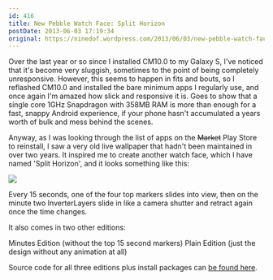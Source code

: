 ```yaml
---
id: 416
title: New Pebble Watch Face: Split Horizon
postDate: 2013-06-03 17:19:34
original: https://ninedof.wordpress.com/2013/06/03/new-pebble-watch-face-split-horizon/
---
```


Over the last year or so since I installed CM10.0 to my Galaxy S, I've noticed that it's become very sluggish, sometimes to the point of being completely unresponsive. However, this seems to happen in fits and bouts, so I reflashed CM10.0 and installed the bare minimum apps I regularly use, and once again I'm amazed how slick and responsive it is. Goes to show that a single core 1GHz Snapdragon with 358MB RAM is more than enough for a fast, snappy Android experience, if your phone hasn't accumulated a years worth of bulk and mess behind the scenes.

Anyway, as I was looking through the list of apps on the <del>Market</del> Play Store to reinstall, I saw a very old live wallpaper that hadn't been maintained in over two years. It inspired me to create another watch face, which I have named 'Split Horizon', and it looks something like this:

![](http://ninedof.files.wordpress.com/2013/06/sh-preview.png)

Every 15 seconds, one of the four top markers slides into view, then on the minute two InverterLayers slide in like a camera shutter and retract again once the time changes.

It also comes in two other editions:

Minutes Edition (without the top 15 second markers)
Plain Edition (just the design without any animation at all)

Source code for all three editions plus install packages can  [be found here](https://www.dropbox.com/s/cyeegx9l9fsg230/Split%20Horizon%20Source%20and%20Bundle.zip).

&nbsp;
